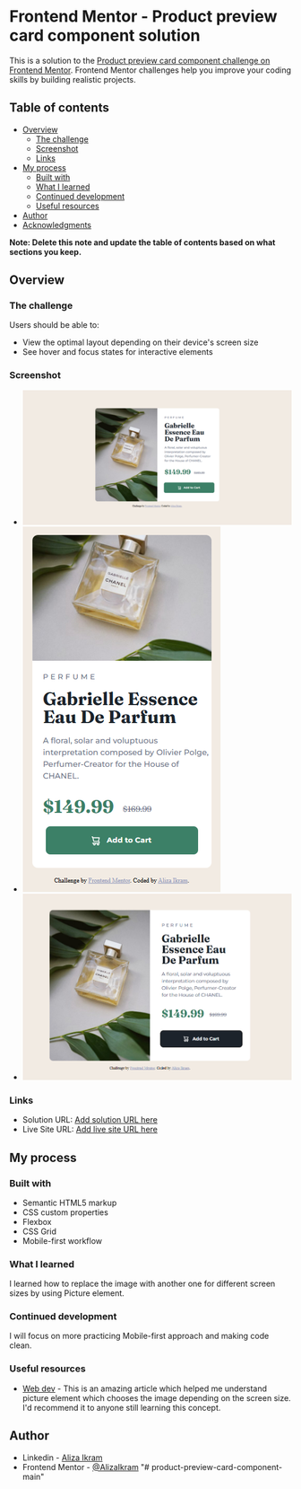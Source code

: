 # Frontend Mentor - Product preview card component solution

This is a solution to the [Product preview card component challenge on Frontend Mentor](https://www.frontendmentor.io/challenges/product-preview-card-component-GO7UmttRfa). Frontend Mentor challenges help you improve your coding skills by building realistic projects.

## Table of contents

- [Overview](#overview)
  - [The challenge](#the-challenge)
  - [Screenshot](#screenshot)
  - [Links](#links)
- [My process](#my-process)
  - [Built with](#built-with)
  - [What I learned](#what-i-learned)
  - [Continued development](#continued-development)
  - [Useful resources](#useful-resources)
- [Author](#author)
- [Acknowledgments](#acknowledgments)

**Note: Delete this note and update the table of contents based on what sections you keep.**

## Overview

### The challenge

Users should be able to:

- View the optimal layout depending on their device's screen size
- See hover and focus states for interactive elements

### Screenshot

- ![Desktop design](./screenshots/desktop.png)
- ![Mobile design](./screenshots/mobile.png)
- ![Active state](./screenshots/activestate.png)

### Links

- Solution URL: [Add solution URL here](https://your-solution-url.com)
- Live Site URL: [Add live site URL here](https://your-live-site-url.com)

## My process

### Built with

- Semantic HTML5 markup
- CSS custom properties
- Flexbox
- CSS Grid
- Mobile-first workflow

### What I learned

I learned how to replace the image with another one for different screen sizes by using Picture element.

### Continued development

I will focus on more practicing Mobile-first approach and making code clean.

### Useful resources

- [Web dev](https://web.dev/learn/design/picture-element) - This is an amazing article which helped me understand picture element which chooses the image depending on the screen size. I'd recommend it to anyone still learning this concept.

## Author

- Linkedin - [Aliza Ikram](https://www.linkedin.com/in/aliza-ikram)
- Frontend Mentor - [@AlizaIkram](https://www.frontendmentor.io/profile/AlizaIkram)
"# product-preview-card-component-main" 
